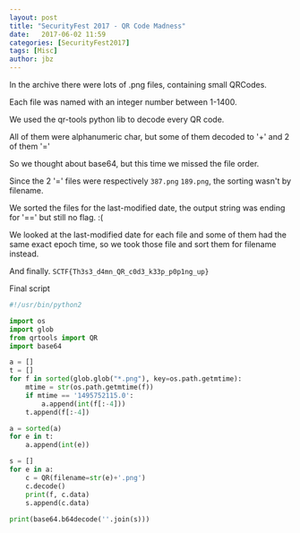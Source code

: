 ```yaml
---
layout: post
title: "SecurityFest 2017 - QR Code Madness"
date:   2017-06-02 11:59
categories: [SecurityFest2017]
tags: [Misc]
author: jbz
---
```



In the archive there were lots of .png files, containing small QRCodes.

Each file was named with an integer number between 1-1400.



We used the qr-tools python lib to decode every QR code. 

All of them were alphanumeric char, but some of them decoded to '+' and 2 of them '='

So we thought about base64, but this time we missed the file order.

Since the 2 '=' files were respectively `387.png` `189.png`, the sorting wasn't by filename.

We sorted the files for the last-modified date, the output string was ending for '==' but still no flag. :(

We looked at the last-modified date for each file and some of them had the same exact epoch time, so we took those file and sort them for filename instead.

And finally. `SCTF{Th3s3_d4mn_QR_c0d3_k33p_p0p1ng_up}`

Final script

```python
#!/usr/bin/python2

import os
import glob
from qrtools import QR
import base64

a = []
t = []
for f in sorted(glob.glob("*.png"), key=os.path.getmtime):
    mtime = str(os.path.getmtime(f))
    if mtime == '1495752115.0':
        a.append(int(f[:-4]))
    t.append(f[:-4])

a = sorted(a)
for e in t:
    a.append(int(e))

s = []
for e in a:
    c = QR(filename=str(e)+'.png')
    c.decode()
    print(f, c.data)
    s.append(c.data)
        
print(base64.b64decode(''.join(s)))
```
